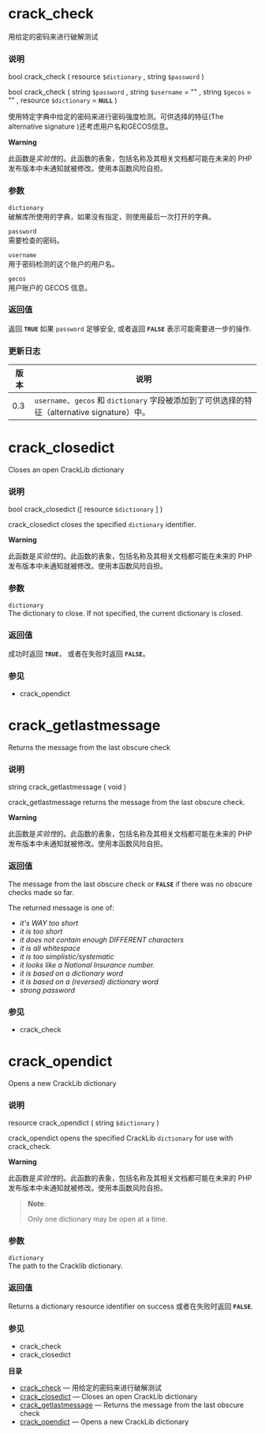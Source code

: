 crack\_check
============

用给定的密码来进行破解测试

### 说明

<span class="type">bool</span> <span
class="methodname">crack\_check</span> ( <span class="methodparam"><span
class="type">resource</span> `$dictionary`</span> , <span
class="methodparam"><span class="type">string</span> `$password`</span>
)

<span class="type">bool</span> <span
class="methodname">crack\_check</span> ( <span class="methodparam"><span
class="type">string</span> `$password`</span> , <span
class="methodparam"><span class="type">string</span> `$username`<span
class="initializer"> = ""</span></span> , <span
class="methodparam"><span class="type">string</span> `$gecos`<span
class="initializer"> = ""</span></span> , <span
class="methodparam"><span class="type">resource</span>
`$dictionary`<span class="initializer"> = **`NULL`**</span></span> )

使用特定字典中给定的密码来进行密码强度检测。可供选择的特征(The
alternative signature )还考虑用户名和GECOS信息。

**Warning**

此函数是*实验性*的。此函数的表象，包括名称及其相关文档都可能在未来的 PHP
发布版本中未通知就被修改。使用本函数风险自担。

### 参数

`dictionary`  
破解库所使用的字典，如果没有指定，则使用最后一次打开的字典。

`password`  
需要检查的密码。

`username`  
用于密码检测的这个账户的用户名。

`gecos`  
用户账户的 GECOS 信息。

### 返回值

返回 **`TRUE`** 如果 `password` 足够安全, 或者返回 **`FALSE`**
表示可能需要进一步的操作.

### 更新日志

| 版本 | 说明                                                                                          |
|------|-----------------------------------------------------------------------------------------------|
| 0.3  | `username`、`gecos` 和 `dictionary` 字段被添加到了可供选择的特征（alternative signature）中。 |

crack\_closedict
================

Closes an open CrackLib dictionary

### 说明

<span class="type">bool</span> <span
class="methodname">crack\_closedict</span> (\[ <span
class="methodparam"><span class="type">resource</span>
`$dictionary`</span> \] )

<span class="function">crack\_closedict</span> closes the specified
`dictionary` identifier.

**Warning**

此函数是*实验性*的。此函数的表象，包括名称及其相关文档都可能在未来的 PHP
发布版本中未通知就被修改。使用本函数风险自担。

### 参数

`dictionary`  
The dictionary to close. If not specified, the current dictionary is
closed.

### 返回值

成功时返回 **`TRUE`**， 或者在失败时返回 **`FALSE`**。

### 参见

-   <span class="function">crack\_opendict</span>

crack\_getlastmessage
=====================

Returns the message from the last obscure check

### 说明

<span class="type">string</span> <span
class="methodname">crack\_getlastmessage</span> ( <span
class="methodparam">void</span> )

<span class="function">crack\_getlastmessage</span> returns the message
from the last obscure check.

**Warning**

此函数是*实验性*的。此函数的表象，包括名称及其相关文档都可能在未来的 PHP
发布版本中未通知就被修改。使用本函数风险自担。

### 返回值

The message from the last obscure check or **`FALSE`** if there was no
obscure checks made so far.

The returned message is one of:

-   <span class="simpara"> *it's WAY too short* </span>
-   <span class="simpara"> *it is too short* </span>
-   <span class="simpara"> *it does not contain enough DIFFERENT
    characters* </span>
-   <span class="simpara"> *it is all whitespace* </span>
-   <span class="simpara"> *it is too simplistic/systematic* </span>
-   <span class="simpara"> *it looks like a National Insurance number.*
    </span>
-   <span class="simpara"> *it is based on a dictionary word* </span>
-   <span class="simpara"> *it is based on a (reversed) dictionary word*
    </span>
-   <span class="simpara"> *strong password* </span>

### 参见

-   <span class="function">crack\_check</span>

crack\_opendict
===============

Opens a new CrackLib dictionary

### 说明

<span class="type">resource</span> <span
class="methodname">crack\_opendict</span> ( <span
class="methodparam"><span class="type">string</span>
`$dictionary`</span> )

<span class="function">crack\_opendict</span> opens the specified
CrackLib `dictionary` for use with <span
class="function">crack\_check</span>.

**Warning**

此函数是*实验性*的。此函数的表象，包括名称及其相关文档都可能在未来的 PHP
发布版本中未通知就被修改。使用本函数风险自担。

> **Note**:
>
> Only one dictionary may be open at a time.

### 参数

`dictionary`  
The path to the Cracklib dictionary.

### 返回值

Returns a dictionary resource identifier on success 或者在失败时返回
**`FALSE`**.

### 参见

-   <span class="function">crack\_check</span>
-   <span class="function">crack\_closedict</span>

**目录**

-   [crack\_check](/ref/crack.html#crack_check) —
    用给定的密码来进行破解测试
-   [crack\_closedict](/ref/crack.html#crack_closedict) — Closes an open
    CrackLib dictionary
-   [crack\_getlastmessage](/ref/crack.html#crack_getlastmessage) —
    Returns the message from the last obscure check
-   [crack\_opendict](/ref/crack.html#crack_opendict) — Opens a new
    CrackLib dictionary
